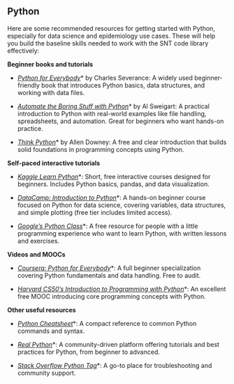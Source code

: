 ## Python

Here are some recommended resources for getting started with Python, especially for data science and epidemiology use cases. These will help you build the baseline skills needed to work with the SNT code library effectively:

**Beginner books and tutorials**

-   [*Python for Everybody*](https://www.py4e.com/)* by Charles Severance: A widely used beginner-friendly book that introduces Python basics, data structures, and working with data files.

-   [*Automate the Boring Stuff with Python*](https://automatetheboringstuff.com/)* by Al Sweigart: A practical introduction to Python with real-world examples like file handling, spreadsheets, and automation. Great for beginners who want hands-on practice.

-   [*Think Python*](https://greenteapress.com/wp/think-python-2e/)* by Allen Downey: A free and clear introduction that builds solid foundations in programming concepts using Python.

**Self-paced interactive tutorials**

-   [*Kaggle Learn Python*](https://www.kaggle.com/learn/python)*: Short, free interactive courses designed for beginners. Includes Python basics, pandas, and data visualization.

-   [*DataCamp: Introduction to Python*](https://www.datacamp.com/courses/intro-to-python-for-data-science)*: A hands-on beginner course focused on Python for data science, covering variables, data structures, and simple plotting (free tier includes limited access).

-   [*Google’s Python Class*](https://developers.google.com/edu/python)*: A free resource for people with a little programming experience who want to learn Python, with written lessons and exercises.

**Videos and MOOCs**

-   [*Coursera: Python for Everybody*](https://www.coursera.org/specializations/python)*: A full beginner specialization covering Python fundamentals and data handling. Free to audit.

-   [*Harvard CS50’s Introduction to Programming with Python*](https://cs50.harvard.edu/python/2022/)*: An excellent free MOOC introducing core programming concepts with Python.

**Other useful resources**

-   [*Python Cheatsheet*](https://www.pythoncheatsheet.org/)*: A compact reference to common Python commands and syntax.

-   [*Real Python*](https://realpython.com/)*: A community-driven platform offering tutorials and best practices for Python, from beginner to advanced.

-   [*Stack Overflow Python Tag*](https://stackoverflow.com/questions/tagged/python)*: A go-to place for troubleshooting and community support.

